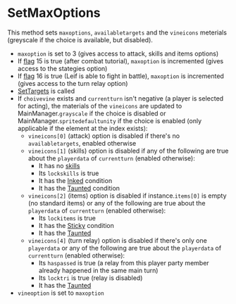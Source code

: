# SetMaxOptions
This method sets `maxoptions`, `availabletargets` and the `vineicons` meterials (greyscale if the choice is available, but disabled).

- `maxoption` is set to 3 (gives access to attack, skills and items options)
- If [flag](../../Flags%20arrays/flags.md) 15 is true (after combat tutorial), `maxoption` is incremented (gives access to the stategies option)
- If [flag](../../Flags%20arrays/flags.md) 16 is true (Leif is able to fight in battle), `maxoption` is incremented (gives access to the turn relay option)
- [SetTargets](../Actors%20states/Targetting/SetTargets.md) is called
- If `choivevine` exists and `currentturn` isn't negative (a player is selected for acting), the materials of the `vineicons` are updated to MainManager.`grayscale` if the choice is disabled or MainManager.`spritedefaultunity` if the choice is enabled (only applicable if the element at the index exists):
    - `vineicons[0]` (attack) option is disabled if there's no `availabletargets`, enabled otherwise
    - `vineicons[1]` (skills) option is disabled if any of the following are true about the `playerdata` of `currentturn` (enabled otherwise):
        - It has no [skills](../../Enums%20and%20IDs/Skills.md)
        - Its `lockskills` is true
        - It has the [Inked](../Actors%20states/BattleCondition/Inked.md) condition
        - It has the [Taunted](../Actors%20states/BattleCondition/Taunted.md) condition
    - `vineicons[2]` (items) option is disabled if instance.`items[0]` is empty (no standard items) or any of the following are true about the `playerdata` of `currentturn` (enabled otherwise):
        - Its `lockitems` is true
        - It has the [Sticky](../Actors%20states/BattleCondition/Sticky.md) condition
        - It has the [Taunted](../Actors%20states/BattleCondition/Taunted.md)
    - `vineicons[4]` (turn relay) option is disabled if there's only one `playerdata` or any of the following are true about the `playerdata` of `currentturn` (enabled otherwise):
        - Its `haspassed` is true (a relay from this player party member already happened in the same main turn)
        - Its `locktri` is true (relay is disabled)
        - It has the [Taunted](../Actors%20states/BattleCondition/Taunted.md)
- `vineoption` is set to `maxoption`
